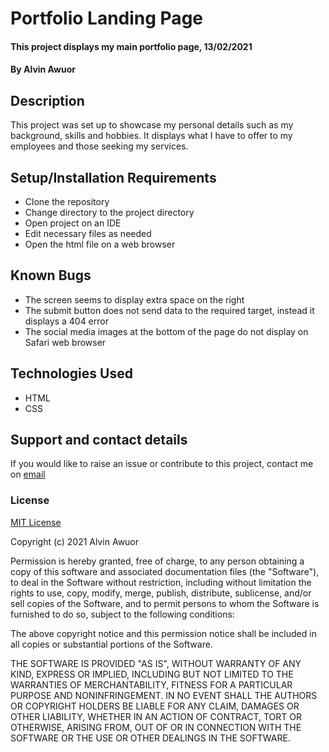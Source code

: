 # Portfolio Landing Page

#### This project displays my main portfolio page, 13/02/2021

#### By Alvin Awuor

## Description

This project was set up to showcase my personal details such as my background, skills and hobbies. It displays what I have to offer to my employees and those seeking my services.

## Setup/Installation Requirements

* Clone the repository
* Change directory to the project directory
* Open project on an IDE
* Edit necessary files as needed
* Open the html file on a web browser

## Known Bugs

* The screen seems to display extra space on the right
* The submit button does not send data to the required target,  instead it displays a 404 error
* The social media images at the bottom of the page do not display on Safari web browser

## Technologies Used

* HTML
* CSS

## Support and contact details

If you would like to raise an issue or contribute to this project, contact me on [email](mailto:alvinawuor8@gmail.com)

### License

[MIT License](https://choosealicense.com/licenses/mit/)

Copyright (c) 2021 Alvin Awuor

Permission is hereby granted, free of charge, to any person obtaining a copy
of this software and associated documentation files (the "Software"), to deal
in the Software without restriction, including without limitation the rights
to use, copy, modify, merge, publish, distribute, sublicense, and/or sell
copies of the Software, and to permit persons to whom the Software is
furnished to do so, subject to the following conditions:

The above copyright notice and this permission notice shall be included in all
copies or substantial portions of the Software.

THE SOFTWARE IS PROVIDED "AS IS", WITHOUT WARRANTY OF ANY KIND, EXPRESS OR
IMPLIED, INCLUDING BUT NOT LIMITED TO THE WARRANTIES OF MERCHANTABILITY,
FITNESS FOR A PARTICULAR PURPOSE AND NONINFRINGEMENT. IN NO EVENT SHALL THE
AUTHORS OR COPYRIGHT HOLDERS BE LIABLE FOR ANY CLAIM, DAMAGES OR OTHER
LIABILITY, WHETHER IN AN ACTION OF CONTRACT, TORT OR OTHERWISE, ARISING FROM,
OUT OF OR IN CONNECTION WITH THE SOFTWARE OR THE USE OR OTHER DEALINGS IN THE
SOFTWARE.